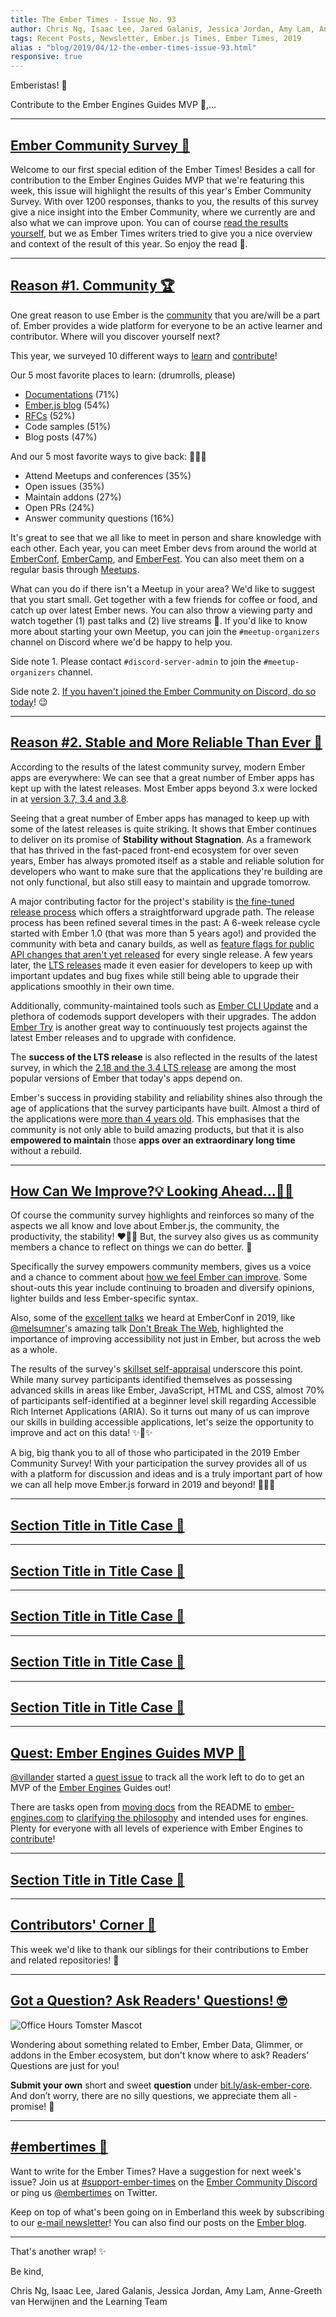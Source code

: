```yaml
---
title: The Ember Times - Issue No. 93
author: Chris Ng, Isaac Lee, Jared Galanis, Jessica Jordan, Amy Lam, Anne-Greeth van Herwijnen
tags: Recent Posts, Newsletter, Ember.js Times, Ember Times, 2019
alias : "blog/2019/04/12-the-ember-times-issue-93.html"
responsive: true
---
```


<SAYING-HELLO-IN-YOUR-FAVORITE-LANGUAGE> Emberistas! 🐹

<SOME-INTRO-HERE-TO-KEEP-THEM-SUBSCRIBERS-READING>
Contribute to the Ember Engines Guides MVP 🚂,...

---

## [Ember Community Survey 📜](https://emberjs.com/ember-community-survey-2019/)
Welcome to our first special edition of the Ember Times! Besides a call for contribution to the Ember Engines Guides MVP that we're featuring this week, this issue will highlight the results of this year's Ember Community Survey. With over 1200 responses, thanks to you, the results of this survey give a nice insight into the Ember Community, where we currently are and also what we can improve upon. You can of course [read the results yourself](https://emberjs.com/ember-community-survey-2019/), but we as Ember Times writers tried to give you a nice overview and context of the result of this year. So enjoy the read 📜.

---

## [Reason #1. Community 🏆](https://emberjs.com/community)

One great reason to use Ember is the [community](https://emberjs.com/community) that you are/will be a part of. Ember provides a wide platform for everyone to be an active learner and contributor. Where will you discover yourself next?

This year, we surveyed 10 different ways to [learn](https://emberjs.com/ember-community-survey-2019/#MS_Q103) and [contribute](https://emberjs.com/ember-community-survey-2019/#MS_Q112)!

Our 5 most favorite places to learn: (drumrolls, please)

- [Documentations](https://guides.emberjs.com/release/) (71%)
- [Ember.js blog](https://blog.emberjs.com/) (54%)
- [RFCs](https://github.com/emberjs/rfcs) (52%)
- Code samples (51%)
- Blog posts (47%)

And our 5 most favorite ways to give back: 🥁🥁🥁

- Attend Meetups and conferences (35%)
- Open issues (35%)
- Maintain addons (27%)
- Open PRs (24%)
- Answer community questions (16%)

It's great to see that we all like to meet in person and share knowledge with each other. Each year, you can meet Ember devs from around the world at [EmberConf](https://emberconf.com/), [EmberCamp](http://embercamp.com/), and [EmberFest](https://emberfest.eu/). You can also meet them on a regular basis through [Meetups](https://emberjs.com/community/meetups/).

What can you do if there isn't a Meetup in your area? We'd like to suggest that you start small. Get together with a few friends for coffee or food, and catch up over latest Ember news. You can also throw a viewing party and watch together (1) past talks and (2) live streams 🍿. If you'd like to know more about starting your own Meetup, you can join the `#meetup-organizers` channel on Discord where we'd be happy to help you.

Side note 1. Please contact `#discord-server-admin` to join the `#meetup-organizers` channel.

Side note 2. [If you haven't joined the Ember Community on Discord, do so today](https://discordapp.com/invite/zT3asNS)! 😉

---

## [Reason #2. Stable and More Reliable Than Ever 💪](https://emberjs.com/ember-community-survey-2019/#MS_Q401)

According to the results of the latest community survey, modern Ember apps are everywhere: We can see that a great number of Ember apps has kept up with the latest releases. Most Ember apps beyond 3.x were locked in at [version 3.7, 3.4 and 3.8](https://emberjs.com/ember-community-survey-2019/#MS_Q401).

Seeing that a great number of Ember apps has managed to keep up with some of the latest releases is quite striking. It shows that Ember continues to deliver on its promise of **Stability without Stagnation**. As a framework that has thrived in the fast-paced front-end ecosystem for over seven years, Ember has always promoted itself as a stable and reliable solution for developers who want to make sure that the applications they're building are not only functional, but also still easy to maintain and upgrade tomorrow.

A major contributing factor for the project's stability is [the fine-tuned release process](https://emberjs.com/releases/) which offers a straightforward upgrade path. The release process has been refined several times in the past: A 6-week release cycle started with Ember 1.0 (that was more than 5 years ago!) and provided the community with beta and canary builds, as well as [feature flags for public API changes that aren't yet released](https://blog.emberjs.com/2013/09/06/new-ember-release-process.html) for every single release. A few years later, the [LTS releases](https://blog.emberjs.com/2016/02/25/announcing-embers-first-lts.html) made it even easier for developers to keep up with important updates and bug fixes while still being able to upgrade their applications smoothly in their own time.

Additionally, community-maintained tools such as [Ember CLI Update](https://github.com/ember-cli/ember-cli-update) and a plethora of codemods support developers with their upgrades. The addon [Ember Try](https://github.com/ember-cli/ember-try) is another great way to continuously test projects against the latest Ember releases and to upgrade with confidence.

The **success of the LTS release** is also reflected in the results of the latest survey, in which the [2.18 and the 3.4 LTS release](https://emberjs.com/ember-community-survey-2019/#MS_Q401) are among the most popular versions of Ember that today's apps depend on.

Ember's success in providing stability and reliability shines also through the age of applications that the survey participants have built. Almost a third of the applications were [more than 4 years old](https://emberjs.com/ember-community-survey-2019/#MS_Q409). This emphasises that the community is not only able to build amazing products, but that it is also **empowered to maintain** those **apps over an extraordinary long time** without a rebuild.

---

## [How Can We Improve?💡 Looking Ahead...👀🚀](https://emberjs.com/ember-community-survey-2019/#how-can-we-improve-ember)

Of course the community survey highlights and reinforces so many of the aspects we all know and love about Ember.js, the community, the productivity, the stability! ♥️🎉✨ But, the survey also gives us as community members a chance to reflect on things we can do better. 🤔

Specifically the survey empowers community members, gives us a voice and a chance to comment about [how we feel Ember can improve](https://emberjs.com/ember-community-survey-2019/#how-can-we-improve-ember). Some shout-outs this year include continuing to broaden and diversify opinions, lighter builds and less Ember-specific syntax.

Also, some of the [excellent talks](https://www.youtube.com/playlist?list=PLE7tQUdRKcyYWLWrHgmWsvzsQBSWCLHYL) we heard at EmberConf in 2019, like [@melsumner](https://github.com/melsumner)'s amazing talk [Don't Break The Web](https://noti.st/melsumner/Phhimm/dont-break-the-web), highlighted the importance of improving accessibility not just in Ember, but across the web as a whole.  

The results of the survey's [skillset self-appraisal](https://emberjs.com/ember-community-survey-2019/#stack-skills) underscore this point. While many survey participants identified themselves as possessing advanced skills in areas like Ember, JavaScript, HTML and CSS, almost 70% of participants self-identified at a beginner level skill regarding Accessible Rich Internet Applications (ARIA). So it turns out many of us can improve our skills in building accessible applications, let's seize the opportunity to improve and act on this data! ✨💪✨

 A big, big thank you to all of those who participated in the 2019 Ember Community Survey! With your participation the survey provides all of us with a platform for discussion and ideas and is a truly important part of how we can all help move Ember.js forward in 2019 and beyond! 🚀🚀🚀

---

## [Section Title in Title Case 🐹](#section-url)
<change section title emoji>
<add your name to author list, top and bottom>
<add blurb and emoji to "SOME-INTRO-HERE">

---

## [Section Title in Title Case 🐹](#section-url)
<change section title emoji>
<add your name to author list, top and bottom>
<add blurb and emoji to "SOME-INTRO-HERE">

---

## [Section Title in Title Case 🐹](#section-url)
<change section title emoji>
<add your name to author list, top and bottom>
<add blurb and emoji to "SOME-INTRO-HERE">

---

## [Section Title in Title Case 🐹](#section-url)
<change section title emoji>
<add your name to author list, top and bottom>
<add blurb and emoji to "SOME-INTRO-HERE">

---

## [Section Title in Title Case 🐹](#section-url)
<change section title emoji>
<add your name to author list, top and bottom>
<add blurb and emoji to "SOME-INTRO-HERE">

---

## [Quest: Ember Engines Guides MVP 🚂](https://twitter.com/MVillander/status/1113833794237341696)

[@villander](https://github.com/villander) started a [quest issue](https://github.com/ember-engines/ember-engines.com/issues/55) to track all the work left to do to get an MVP of the [Ember Engines](https://github.com/ember-engines/ember-engines) Guides out!

There are tasks open from [moving docs](https://github.com/ember-engines/ember-engines/issues/540) from the README to [ember-engines.com](http://www.ember-engines.com/) to [clarifying the philosophy](https://github.com/ember-engines/ember-engines.com/issues/57) and intended uses for engines. Plenty for everyone with all levels of experience with Ember Engines to [contribute](https://github.com/ember-engines/ember-engines.com/issues/55)!

---

## [Section Title in Title Case 🐹](#section-url)
<change section title emoji>
<add your name to author list, top and bottom>
<add blurb and emoji to "SOME-INTRO-HERE">

---

## [Contributors' Corner 👏](https://guides.emberjs.com/release/contributing/repositories/)

<p>This week we'd like to thank our siblings for their contributions to Ember and related repositories! 💖</p>

---

## [Got a Question? Ask Readers' Questions! 🤓](https://docs.google.com/forms/d/e/1FAIpQLScqu7Lw_9cIkRtAiXKitgkAo4xX_pV1pdCfMJgIr6Py1V-9Og/viewform)

<div class="blog-row">
  <img class="float-right small transparent padded" alt="Office Hours Tomster Mascot" title="Readers' Questions" src="/images/tomsters/officehours.png" />

  <p>Wondering about something related to Ember, Ember Data, Glimmer, or addons in the Ember ecosystem, but don't know where to ask? Readers’ Questions are just for you!</p>

<p><strong>Submit your own</strong> short and sweet <strong>question</strong> under <a href="https://bit.ly/ask-ember-core" target="rq">bit.ly/ask-ember-core</a>. And don’t worry, there are no silly questions, we appreciate them all - promise! 🤞</p>

</div>

---

## [#embertimes 📰](https://emberjs.com/blog/tags/newsletter.html)

Want to write for the Ember Times? Have a suggestion for next week's issue? Join us at [#support-ember-times](https://discordapp.com/channels/480462759797063690/485450546887786506) on the [Ember Community Discord](https://discordapp.com/invite/zT3asNS) or ping us [@embertimes](https://twitter.com/embertimes) on Twitter.

Keep on top of what's been going on in Emberland this week by subscribing to our [e-mail newsletter](https://the-emberjs-times.ongoodbits.com/)! You can also find our posts on the [Ember blog](https://emberjs.com/blog/tags/newsletter.html).

---

That's another wrap! ✨

Be kind,

Chris Ng, Isaac Lee, Jared Galanis, Jessica Jordan, Amy Lam, Anne-Greeth van Herwijnen and the Learning Team
